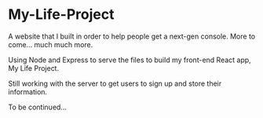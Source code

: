 # My-Life-Project

A website that I built in order to help people get a next-gen console. More to come... much much more.

Using Node and Express to serve the files to build my front-end React app, My Life Project.

Still working with the server to get users to sign up and store their information.

To be continued...


<!-- Trying to get the React app to show the index.html 2:55pm 8/30 -->